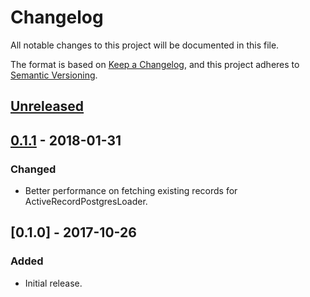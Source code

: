 # Changelog
All notable changes to this project will be documented in this file.

The format is based on [Keep a Changelog](https://keepachangelog.com/),
and this project adheres to [Semantic Versioning](https://semver.org/).

## [Unreleased]

## [0.1.1] - 2018-01-31
### Changed
- Better performance on fetching existing records for ActiveRecordPostgresLoader.

## [0.1.0] - 2017-10-26
### Added
- Initial release.

[Unreleased]: https://github.com/ad2games/importeur/compare/v0.1.1...HEAD
[0.1.1]: https://github.com/ad2games/importeur/compare/v0.1.0...v0.1.1
